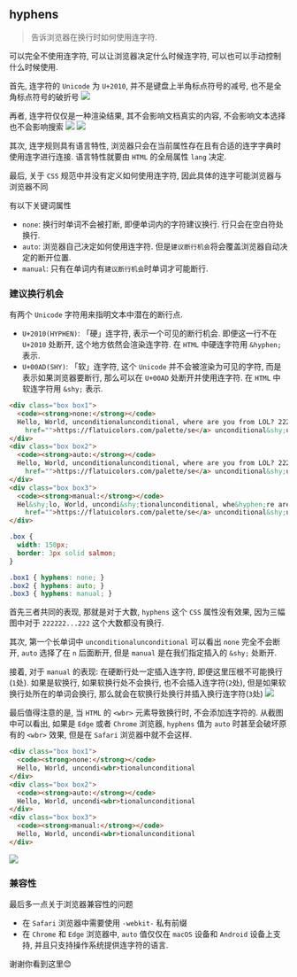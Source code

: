 ## hyphens
> 告诉浏览器在换行时如何使用连字符. 

可以完全不使用连字符, 可以让浏览器决定什么时候连字符, 可以也可以手动控制什么时候使用.

首先, 连字符的 `Unicode` 为 `U+2010`, 并不是键盘上半角标点符号的减号, 也不是全角标点符号的破折号
![](../../image/Snipaste_2022-09-24_17-37-23.png)

再者, 连字符仅仅是一种渲染结果, 其不会影响文档真实的内容, 不会影响文本选择也不会影响搜索
![](../../image/Snipaste_2022-09-27_22-18-12.png)
![](../../image/Snipaste_2022-09-27_22-20-32.png)

其次, 连字规则具有语言特性, 浏览器只会在当前属性存在且有合适的连字字典时使用连字进行连接. 语言特性就要由 `HTML` 的全局属性 `lang` 决定.

最后, 关于 `CSS` 规范中并没有定义如何使用连字符, 因此具体的连字可能浏览器与浏览器不同 

有以下关键词属性
- `none`: 换行时单词不会被打断, 即便单词内的字符建议换行. 行只会在空白符处换行.
- `auto`: 浏览器自己决定如何使用连字符. 但是`建议断行机会`将会覆盖浏览器自动决定的断开位置.
- `manual`: 只有在单词内有`建议断行机会`时单词才可能断行.

### 建议换行机会
有两个 `Unicode` 字符用来指明文本中潜在的断行点.
- `U+2010(HYPHEN)`: 「硬」连字符, 表示一个可见的断行机会. 即便这一行不在 `U+2010` 处断开, 这个地方依然会渲染连字符. 在 `HTML` 中硬连字符用 `&hyphen;` 表示.
- `U+00AD(SHY)`: 「软」连字符, 这个 `Unicode` 并不会被渲染为可见的字符, 而是表示如果浏览器要断行, 那么可以在 `U+00AD` 处断开并使用连字符. 在 `HTML` 中软连字符用 `&shy;` 表示.


```html
<div class="box box1">
  <code><strong>none:</strong></code>
  Hello, World, unconditionalunconditional, where are you from LOL? 222222222222222222222222 <a
    href="">https://flatuicolors.com/palette/se</a> unconditional&shy;unconditional
</div>
<div class="box box2">
  <code><strong>auto:</strong></code>
  Hello, World, unconditionalunconditional, where are you from LOL? 222222222222222222222222 <a
    href="">https://flatuicolors.com/palette/se</a> unconditional&shy;unconditional
</div>
<div class="box box3">
  <code><strong>manual:</strong></code>
  Hel&shy;lo, World, uncondi&shy;tionalunconditional, whe&hyphen;re are you from LOL? 222222222222222222222222 <a
    href="">https://flatuicolors.com/palette/se</a> unconditional&shy;unconditional
</div>
```
```css
.box {
  width: 150px;
  border: 3px solid salmon;
}

.box1 { hyphens: none; }
.box2 { hyphens: auto; }
.box3 { hyphens: manual; }
```

首先三者共同的表现, 那就是对于大数, `hyphens` 这个 `CSS` 属性没有效果, 因为三幅图中对于 `222222...222` 这个大数都没有换行.

其次, 第一个长单词中 `unconditionalunconditional` 可以看出 `none` 完全不会断开, `auto` 选择了在 `n` 后面断开, 但是 `manual` 是在我们指定插入的 `&shy;` 处断开.

接着, 对于 `manual` 的表现: 在硬断行处一定插入连字符, 即便这里压根不可能换行(`1`处). 如果是软换行, 如果软换行处不会换行, 也不会插入连字符(`2`处), 但是如果软换行处所在的单词会换行, 那么就会在软换行处换行并插入换行连字符(`3`处)
![](../../image/Snipaste_2022-10-04_11-01-38.png)

最后值得注意的是, 当 `HTML` 的 `<wbr>` 元素导致换行时, 不会添加连字符的. 从截图中可以看出, 如果是 `Edge` 或者 `Chrome` 浏览器, `hyphens` 值为 `auto` 时甚至会破坏原有的 `<wbr>` 效果, 但是在 `Safari` 浏览器中就不会这样.
```html
<div class="box box1">
  <code><strong>none:</strong></code>
  Hello, World, uncondi<wbr>tionalunconditional
</div>
<div class="box box2">
  <code><strong>auto:</strong></code>
  Hello, World, uncondi<wbr>tionalunconditional
</div>
<div class="box box3">
  <code><strong>manual:</strong></code>
  Hello, World, uncondi<wbr>tionalunconditional
</div>
```
![](../../image/Snipaste_2022-10-04_14-53-39.png)

### 兼容性
最后多一点关于浏览器兼容性的问题
- 在 `Safari` 浏览器中需要使用 `-webkit-` 私有前缀
- 在 `Chrome` 和 `Edge` 浏览器中, `auto` 值仅仅在 `macOS` 设备和 `Android` 设备上支持, 并且只支持操作系统提供连字符的语言.

谢谢你看到这里😊